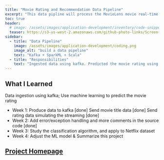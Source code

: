 ```yaml
---
title: "Movie Rating and Recommendation Data Pipeline"
excerpt: "This data pipline will process the MovieLens movie real-time rating data, visualize the movie rating trend, and provide a scalable distributed database for real-time query and Machine learning batching processing for movie recommendation."
toc: true
header:
  # image: /assets/images/application-development/inventory/code-snippet.png
  teaser: https://s3-us-west-2.amazonaws.com/github-photo-links/Screen+Shot+2018-01-26+at+4.32.24+PM.png
sidebar:
  - title: "Data Pipeline"
    image: /assets/images/application-development/coding.png
    image_alt: "build a data pipeline"
    text: "Kafka + SparkML + Scala"
  - title: "Responsibilities"
    text: "Ingested data using kafka. Predicted the movie rating using Scala and SparkML."
---
```


## What I Learned
Data ingestion using kafka; Use machine learning to predict the movie rating
- Week 1: Produce data to kafka [done]
  Send movie title data [done]
	Send rating data simulating the streaming [done]
- Week 2: Add error/exception handling and more comments in the source code [done]
- Week 3: Study the classification algorithm, and apply to Netflix dataset
- Week 4: Adjust the ML model & Summarize this project

## [Project Homepage](https://github.com/iShiBin/CS502Capstone)

